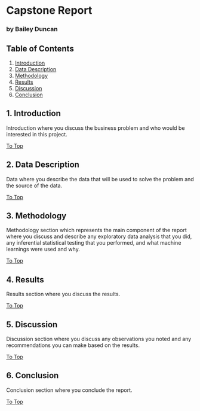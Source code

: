 # Capstone Report
### by Bailey Duncan

## Table of Contents
1. [Introduction](##1.-Introduction)
2. [Data Description](##2.-Data-Description)
3. [Methodology](##3.-Methodology)
4. [Results](##4.-Results)
5. [Discussion](##5.-Discussion)
6. [Conclusion](##6.-Conclusion)

## 1. Introduction
Introduction where you discuss the business problem and who would be interested in this project.

[To Top](##-Table-of-Contents)

## 2. Data Description
Data where you describe the data that will be used to solve the problem and the source of the data.

[To Top](##-Table-of-Contents)

## 3. Methodology 
Methodology section which represents the main component of the report where you discuss and describe any exploratory data analysis that you did, any inferential statistical testing that you performed, and what machine learnings were used and why.

[To Top](##-Table-of-Contents)

## 4. Results 
Results section where you discuss the results.

[To Top](##-Table-of-Contents)

## 5. Discussion 
Discussion section where you discuss any observations you noted and any recommendations you can make based on the results.

[To Top](##-Table-of-Contents)

## 6. Conclusion 
Conclusion section where you conclude the report.

[To Top](##-Table-of-Contents)
